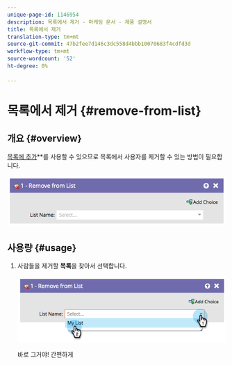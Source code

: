 ```yaml
---
unique-page-id: 1146954
description: 목록에서 제거 - 마케팅 문서 - 제품 설명서
title: 목록에서 제거
translation-type: tm+mt
source-git-commit: 47b2fee7d146c3dc558d4bbb10070683f4cdfd3d
workflow-type: tm+mt
source-wordcount: '52'
ht-degree: 0%

---
```



# 목록에서 제거 {#remove-from-list}

## 개요 {#overview}

[목록에 추가](add-to-list.md)**를 사용할 수 있으므로 목록에서 사용자를 제거할 수 있는 방법이 필요합니다.

![](assets/image2014-9-22-10-3a44-3a3.png)

## 사용량 {#usage}

1. 사람들을 제거할 **목록**&#x200B;을 찾아서 선택합니다.

   ![](assets/image2014-9-22-10-3a44-3a7.png)

   바로 그거야! 간편하게

